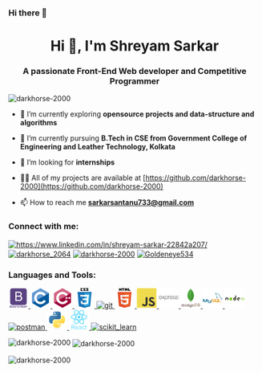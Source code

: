 ### Hi there 👋

<h1 align="center">Hi 👋, I'm Shreyam Sarkar</h1>
<h3 align="center">A passionate Front-End Web developer and Competitive Programmer</h3>

<p align="left"> <img src="https://komarev.com/ghpvc/?username=darkhorse-2000&label=Profile%20views&color=0e75b6&style=flat" alt="darkhorse-2000" /> </p>

- 🔭 I’m currently exploring **opensource projects and data-structure and algorithms**

- 🌱 I’m currently pursuing **B.Tech in CSE from Government College of Engineering and Leather Technology, Kolkata**

- 👯 I’m looking for **internships**

- 👨‍💻 All of my projects are available at [https://github.com/darkhorse-2000](https://github.com/darkhorse-2000)

- 📫 How to reach me **sarkarsantanu733@gmail.com**

<h3 align="left">Connect with me:</h3>
<p align="left">
  
<a href="https://www.linkedin.com/in/shreyam-sarkar-22842a207/" target="blank"><img align="center" src="https://raw.githubusercontent.com/rahuldkjain/github-profile-readme-generator/master/src/images/icons/Social/linked-in-alt.svg" alt="https://www.linkedin.com/in/shreyam-sarkar-22842a207/" height="30" width="40" /></a> <a href="https://www.codechef.com/users/darkhorse_2064" target="blank"><img align="center" src="https://cdn.jsdelivr.net/npm/simple-icons@3.1.0/icons/codechef.svg" alt="darkhorse_2064" height="30" width="40" /></a> <a href="https://www.github.com/darkhorse-2000" target="blank"><img align="center" src="https://raw.githubusercontent.com/rahuldkjain/github-profile-readme-generator/master/src/images/icons/Social/github.svg" alt="darkhorse-2000" height="30" width="40" /></a>  <a href="https://codeforces.com/profile/Goldeneye534" target="blank"><img align="center" src="https://cdn.jsdelivr.net/npm/simple-icons@3.0.1/icons/codeforces.svg" alt="Goldeneye534" height="30" width="40" /></a> 
</p>

<h3 align="left">Languages and Tools:</h3>
<p align="left"> <a href="https://getbootstrap.com" target="_blank"> <img src="https://raw.githubusercontent.com/devicons/devicon/master/icons/bootstrap/bootstrap-plain-wordmark.svg" alt="bootstrap" width="40" height="40"/> </a>  <a href="https://www.cprogramming.com/" target="_blank"> <img src="https://raw.githubusercontent.com/devicons/devicon/master/icons/c/c-original.svg" alt="c" width="40" height="40"/> </a>  <a href="https://www.w3schools.com/cpp/" target="_blank"> <img src="https://raw.githubusercontent.com/devicons/devicon/master/icons/cplusplus/cplusplus-original.svg" alt="cplusplus" width="40" height="40"/> </a> <a href="https://www.w3schools.com/css/" target="_blank"> <img src="https://raw.githubusercontent.com/devicons/devicon/master/icons/css3/css3-original-wordmark.svg" alt="css3" width="40" height="40"/> </a>  <a href="https://git-scm.com/" target="_blank"> <img src="https://www.vectorlogo.zone/logos/git-scm/git-scm-icon.svg" alt="git" width="40" height="40"/> </a>  <a href="https://www.w3.org/html/" target="_blank"> <img src="https://raw.githubusercontent.com/devicons/devicon/master/icons/html5/html5-original-wordmark.svg" alt="html5" width="40" height="40"/> </a> <a href="https://developer.mozilla.org/en-US/docs/Web/JavaScript" target="_blank"> <img src="https://raw.githubusercontent.com/devicons/devicon/master/icons/javascript/javascript-original.svg" alt="javascript" width="40" height="40"/> </a>   <a href="https://expressjs.com" target="_blank"> <img src="https://raw.githubusercontent.com/devicons/devicon/master/icons/express/express-original-wordmark.svg" alt="express" width="40" height="40"/> </a>  <a href="https://www.mongodb.com/" target="_blank"> <img src="https://raw.githubusercontent.com/devicons/devicon/master/icons/mongodb/mongodb-original-wordmark.svg" alt="mongodb" width="40" height="40"/> </a> <a href="https://www.mysql.com/" target="_blank"> <img src="https://raw.githubusercontent.com/devicons/devicon/master/icons/mysql/mysql-original-wordmark.svg" alt="mysql" width="40" height="40"/> </a> <a href="https://nodejs.org" target="_blank"> <img src="https://raw.githubusercontent.com/devicons/devicon/master/icons/nodejs/nodejs-original-wordmark.svg" alt="nodejs" width="40" height="40"/> </a> <a href="https://postman.com" target="_blank"> <img src="https://www.vectorlogo.zone/logos/getpostman/getpostman-icon.svg" alt="postman" width="40" height="40"/> </a> <a href="https://www.python.org" target="_blank"> <img src="https://raw.githubusercontent.com/devicons/devicon/master/icons/python/python-original.svg" alt="python" width="40" height="40"/> </a> <a href="https://reactjs.org/" target="_blank"> <img src="https://raw.githubusercontent.com/devicons/devicon/master/icons/react/react-original-wordmark.svg" alt="react" width="40" height="40"/> </a>  <a href="https://scikit-learn.org/" target="_blank"> <img src="https://upload.wikimedia.org/wikipedia/commons/0/05/Scikit_learn_logo_small.svg" alt="scikit_learn" width="40" height="40"/> </a> </p>

<p><img align="left" src="https://github-readme-stats.vercel.app/api/top-langs?username=darkhorse-2000&show_icons=true&locale=en&layout=compact" alt="darkhorse-2000" /></p>


<p>&nbsp;<img align="center" src="https://github-readme-stats.vercel.app/api?username=darkhorse-2000&show_icons=true&locale=en" alt="darkhorse-2000" /></p>

<p><img align="center" src="https://github-readme-streak-stats.herokuapp.com/?user=darkhorse-2000&" alt="darkhorse-2000" /></p>
